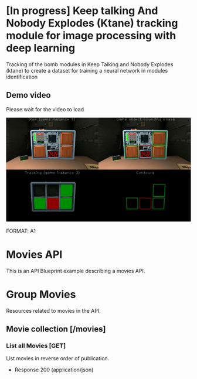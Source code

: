 # [In progress] Keep talking And Nobody Explodes (Ktane) tracking module for image processing with deep learning

Tracking of the bomb modules in Keep Talking and Nobody Explodes (ktane) to create a dataset for training a neural network in modules identification

## Demo video

Please wait for the video to load

![demo_video](./assets/demo/demo.gif)

FORMAT: A1

# Movies API

This is an API Blueprint example describing a movies API.

# Group Movies

Resources related to movies in the API.

## Movie collection [/movies]

### List all Movies [GET]

List movies in reverse order of publication.

+ Response 200 (application/json)